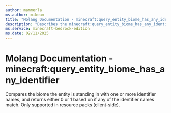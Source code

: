 ```yaml
---
author: mammerla
ms.author: mikeam
title: "Molang Documentation - minecraft:query_entity_biome_has_any_identifier"
description: "Describes the minecraft:query_entity_biome_has_any_identifier molang"
ms.service: minecraft-bedrock-edition
ms.date: 02/11/2025 
---
```


# Molang Documentation - minecraft:query_entity_biome_has_any_identifier

Compares the biome the entity is standing in with one or more identifier names, and returns either 0 or 1 based on if any of the identifier names match. Only supported in resource packs (client-side).
